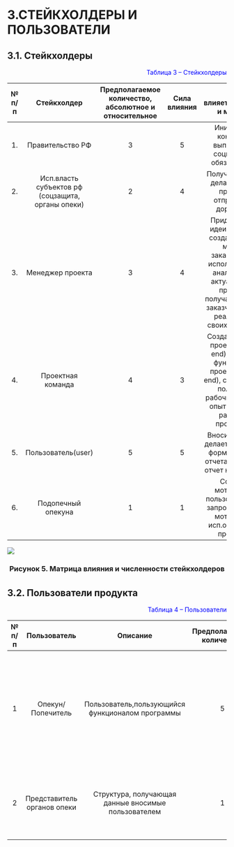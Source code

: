 # 3.СТЕЙКХОЛДЕРЫ И ПОЛЬЗОВАТЕЛИ
## 3.1. Стейкхолдеры


<p align="right"><font  color="blue">Таблица 3 – Стейкхолдеры </font> </color blue></p>

|**№ п/п**| **Стейкхолдер**|**Предполагаемое количество, абсолютное и относительное**|**Сила влияния**|**Как влияет,интересы и мотивы**|
|:------: | :-----: | :-----: | :----: | :----:|
|1. | Правительство РФ| 3 | 5 | Инициатор, контроль,  выполнение социальных обязательств | 
|2. | Исп.власть субъектов рф (соцзащита, органы опеки)| 2 | 4 | Получает отчет, делает выбор принять/отправить в доработку | 
|3. | Менеджер проекта| 3 | 4 | Придумывает идеи проекта/ создает связь, между заказчиком и исполнителем/ анализирует актуальность проекта/ получает связь с заказчиком, для реализации своих проектов | 
|4. | Проектная команда| 4 | 3 | Создает дизайн проекта (front end), создает функционал проекта (back end), создает БД/ получают рабочие места и опыт работы с разными проектами | 
|5. | Пользователь(user)| 5 | 5 | Вносит данные, делает запрос на формирование отчета, передает отчет на подпись | 
|6. | Подопечный опекуна| 1 | 1 | Создает мотивацию пользователя на запрос, создает мотивацию исп.органов на проверку | 
 

![](https://sun9-62.userapi.com/s/v1/ig2/kqfPcJIUfry06jBnEbDt8H81rELNpfvXlExjki4qz8sIBijlVN3i0PVWoxOYJK9p0zOGGNvxprMLo0iSmJMxU_Io.jpg?size=731x561&quality=96&type=album)
  <h3 align="center"> Рисунок 5. Матрица влияния и численности стейкхолдеров </h3>

###### 



## 3.2. Пользователи продукта

<p align="right"><font  color="blue">Таблица 4 – Пользователи</font> </color blue></p>


|**№ п/п**| **Пользователь**|**Описание**|**Предполагаемое количество**|**Обязанности/потребности**|
|:------: | :-----: | :-----: | :----: | :----:|
|1 | Опекун/Попечитель| Пользователь,пользующийся функционалом программы | 5 | Вносит атрибутивную информацию, делая запрос на формирование отчета/получает отчет, используя его в рамках своей деятельности | 
|2 |Представитель органов опеки| Структура, получающая данные вносимые пользователем | 1 | Получает и сверяет данные, за счет формирования отчета о потраченных средств |

